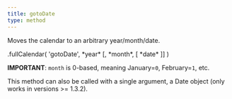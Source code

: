 ```yaml
---
title: gotoDate
type: method
---
```


Moves the calendar to an arbitrary year/month/date.

<div class='spec' markdown='1'>
.fullCalendar( 'gotoDate', *year* [, *month*, [ *date* ]] )
</div>

**IMPORTANT**: `month` is 0-based, meaning January=`0`, February=`1`, etc.

This method can also be called with a single argument, a Date object
(only works in versions >= 1.3.2).
